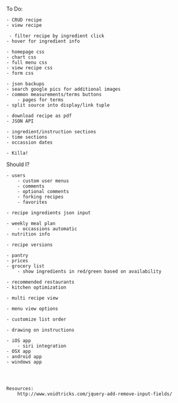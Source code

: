 To Do:

    - CRUD recipe
    - view recipe

     - filter recipe by ingredient click
    - hover for ingredient info

    - homepage css
    - chart css
    - full menu css
    - view recipe css
    - form css

    - json backups
    - search google pics for additional images
    - common measurements/terms buttons
        - pages for terms
    - split source into display/link tuple

    - download recipe as pdf
    - JSON API

    - ingredient/instruction sections
    - time sections
    - occassion dates

    - Killa!




Should I?

    - users
        - custom user menus
        - comments
        - optional comments
        - forking recipes
        - favorites

    - recipe ingredients json input

    - weekly meal plan
        - occassions automatic
    - nutrition info

    - recipe versions

    - pantry
    - prices
    - grocery list
        - show ingredients in red/green based on availability

    - recommended restaurants
    - kitchen optimization

    - multi recipe view

    - menu view options

    - customize list order

    - drawing on instructions

    - iOS app
        - siri integration
    - OSX app
    - android app
    - windows app




    Resources:
        http://www.voidtricks.com/jquery-add-remove-input-fields/
